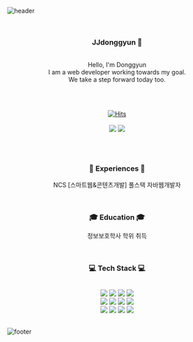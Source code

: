 ![header](https://capsule-render.vercel.app/api?type=waving&&color=gradient&height=100&section=header&fontSize=90)


<div align = "center">

<br/>
<h3>JJdonggyun 🥳</h3><br/>
Hello, I'm Donggyun <br/>
I am a web developer working towards my goal.<br/>
We take a step forward today too.


<br/><br/>


[![Hits](https://hits.seeyoufarm.com/api/count/incr/badge.svg?url=https%3A%2F%2Fgithub.com%2Fjjdonggyun&count_bg=%23FFD5D5&title_bg=%23FF7575&icon=&icon_color=%23E7E7E7&title=VISIT&edge_flat=false)](https://hits.seeyoufarm.com)<br><br>
<a href="https://gyun113.modoo.at/"><img src="https://img.shields.io/badge/portfolio-03C75A?style=flat-square&logo=Naver&logoColor=white"></a>
<a href="#"><img src="https://img.shields.io/badge/Notion-ffffff?style=flat-square&logo=Notion&logoColor=black"/></a>
 

<br/><br/>

### 📖 Experiences 📖
NCS [스마트웹&콘텐츠개발] 풀스택 자바웹개발자

<br/>

### 🎓 Education 🎓
정보보호학사 학위 취득

<br/>
 
<h3>💻 Tech Stack 💻</h3>
 
<br/>


  <img src="https://img.shields.io/badge/HTML5-E34F26?style=flat-square&logo=html5&logoColor=fff"/>
  <img src="https://img.shields.io/badge/CSS3-1572B6?style=flat-square&logo=css3&logoColor=fff"/> 
  <img src="https://img.shields.io/badge/JavaScript-F7DF1E?style=flat-square&logo=JavaScript&logoColor=fff"/> 
  <img src="https://img.shields.io/badge/jQuery-0769AD?style=flat-square&logo=jQuery&logoColor=fff"/> 
  <br>
  <img src="https://img.shields.io/badge/React-61DAFB?style=flat-square&logo=React&logoColor=fff"/>
  <img src="https://img.shields.io/badge/Spring-6DB33F?style=flat-square&logo=spring&logoColor=fff"/>
  <img src="https://img.shields.io/badge/Oracle-F80000?style=flat-square&logo=Oracle&logoColor=4479A1"/> 
  <img src="https://img.shields.io/badge/JAVA-8F0000?style=flat-square&logo=Java&logoColor=4479A1"/>
  <br>
  <img src="https://img.shields.io/badge/GitHub-gray?style=flat-square&logo=GitHub&logoColor=black"/> 
  <img src="https://img.shields.io/badge/Git-blue?style=flat-square&logo=Git&logoColor=F05032"/> 
  <img src="https://img.shields.io/badge/Visual Studio Code-007ACC?style=flat-square&logo=visualstudiocode&logoColor=#007ACC"/> 
  <img src="https://img.shields.io/badge/Eclipse IDE-2C2255?style=flat-square&logo=eclipseide&logoColor=#fff"/> 

</div>

<br/>

![footer](https://capsule-render.vercel.app/api?type=waving&&color=gradient&height=100&section=footer&fontSize=90)
